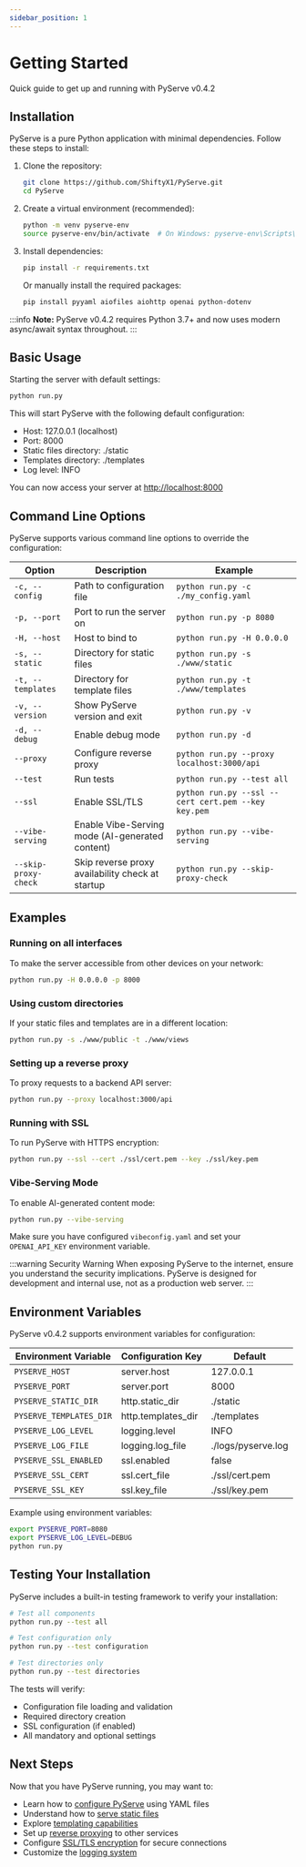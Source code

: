 ```yaml
---
sidebar_position: 1
---
```


# Getting Started

Quick guide to get up and running with PyServe v0.4.2

## Installation

PyServe is a pure Python application with minimal dependencies. Follow these steps to install:

1. Clone the repository:
   ```bash
   git clone https://github.com/ShiftyX1/PyServe.git
   cd PyServe
   ```

2. Create a virtual environment (recommended):
   ```bash
   python -m venv pyserve-env
   source pyserve-env/bin/activate  # On Windows: pyserve-env\Scripts\activate
   ```

3. Install dependencies:
   ```bash
   pip install -r requirements.txt
   ```
   
   Or manually install the required packages:
   ```bash
   pip install pyyaml aiofiles aiohttp openai python-dotenv
   ```

:::info
**Note:** PyServe v0.4.2 requires Python 3.7+ and now uses modern async/await syntax throughout.
:::

## Basic Usage

Starting the server with default settings:

```bash
python run.py
```

This will start PyServe with the following default configuration:
- Host: 127.0.0.1 (localhost)
- Port: 8000
- Static files directory: ./static
- Templates directory: ./templates
- Log level: INFO

You can now access your server at [http://localhost:8000](http://localhost:8000)

## Command Line Options

PyServe supports various command line options to override the configuration:

| Option | Description | Example |
|--------|-------------|---------|
| `-c, --config` | Path to configuration file | `python run.py -c ./my_config.yaml` |
| `-p, --port` | Port to run the server on | `python run.py -p 8080` |
| `-H, --host` | Host to bind to | `python run.py -H 0.0.0.0` |
| `-s, --static` | Directory for static files | `python run.py -s ./www/static` |
| `-t, --templates` | Directory for template files | `python run.py -t ./www/templates` |
| `-v, --version` | Show PyServe version and exit | `python run.py -v` |
| `-d, --debug` | Enable debug mode | `python run.py -d` |
| `--proxy` | Configure reverse proxy | `python run.py --proxy localhost:3000/api` |
| `--test` | Run tests | `python run.py --test all` |
| `--ssl` | Enable SSL/TLS | `python run.py --ssl --cert cert.pem --key key.pem` |
| `--vibe-serving` | Enable Vibe-Serving mode (AI-generated content) | `python run.py --vibe-serving` |
| `--skip-proxy-check` | Skip reverse proxy availability check at startup | `python run.py --skip-proxy-check` |

## Examples

### Running on all interfaces

To make the server accessible from other devices on your network:
```bash
python run.py -H 0.0.0.0 -p 8000
```

### Using custom directories

If your static files and templates are in a different location:
```bash
python run.py -s ./www/public -t ./www/views
```

### Setting up a reverse proxy

To proxy requests to a backend API server:
```bash
python run.py --proxy localhost:3000/api
```

### Running with SSL

To run PyServe with HTTPS encryption:
```bash
python run.py --ssl --cert ./ssl/cert.pem --key ./ssl/key.pem
```

### Vibe-Serving Mode

To enable AI-generated content mode:
```bash
python run.py --vibe-serving
```

Make sure you have configured `vibeconfig.yaml` and set your `OPENAI_API_KEY` environment variable.

:::warning Security Warning
When exposing PyServe to the internet, ensure you understand the security implications. PyServe is designed for development and internal use, not as a production web server.
:::

## Environment Variables

PyServe v0.4.2 supports environment variables for configuration:

| Environment Variable | Configuration Key | Default |
|---------------------|-------------------|---------|
| `PYSERVE_HOST` | server.host | 127.0.0.1 |
| `PYSERVE_PORT` | server.port | 8000 |
| `PYSERVE_STATIC_DIR` | http.static_dir | ./static |
| `PYSERVE_TEMPLATES_DIR` | http.templates_dir | ./templates |
| `PYSERVE_LOG_LEVEL` | logging.level | INFO |
| `PYSERVE_LOG_FILE` | logging.log_file | ./logs/pyserve.log |
| `PYSERVE_SSL_ENABLED` | ssl.enabled | false |
| `PYSERVE_SSL_CERT` | ssl.cert_file | ./ssl/cert.pem |
| `PYSERVE_SSL_KEY` | ssl.key_file | ./ssl/key.pem |

Example using environment variables:
```bash
export PYSERVE_PORT=8080
export PYSERVE_LOG_LEVEL=DEBUG
python run.py
```

## Testing Your Installation

PyServe includes a built-in testing framework to verify your installation:

```bash
# Test all components
python run.py --test all

# Test configuration only
python run.py --test configuration

# Test directories only
python run.py --test directories
```

The tests will verify:
- Configuration file loading and validation
- Required directory creation
- SSL configuration (if enabled)
- All mandatory and optional settings

## Next Steps

Now that you have PyServe running, you may want to:

- Learn how to [configure PyServe](configuration) using YAML files
- Understand how to [serve static files](../core-features/static-files)
- Explore [templating capabilities](../core-features/templates)
- Set up [reverse proxying](../core-features/reverse-proxy) to other services
- Configure [SSL/TLS encryption](../security-and-deployment/secure) for secure connections
- Customize the [logging system](../development-and-monitoring/logging)
